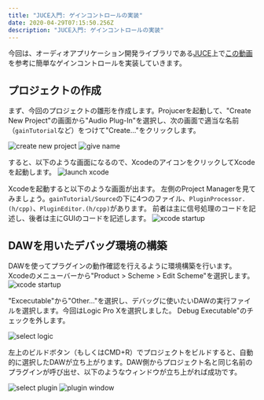 ```yaml
---
title: "JUCE入門: ゲインコントロールの実装"
date: 2020-04-29T07:15:50.256Z
description: "JUCE入門: ゲインコントロールの実装"
---
```


今回は、オーディオアプリケーション開発ライブラリである[JUCE](https://juce.com/)上で[この動画](https://www.youtube.com/watch?v=Bw_OkHNpj1M&t=2321s)を参考に簡単なゲインコントロールを実装していきます。

## プロジェクトの作成

まず、今回のプロジェクトの雛形を作成します。Projucerを起動して、"Create New Project"の画面から"Audio Plug-In"を選択し、次の画面で適当な名前（`gainTutorial`など）をつけて"Create..."をクリックします。

![create new project](/img/juce_gain_control/new_project.png)
![give name](/img/juce_gain_control/give_name.png)

すると、以下のような画面になるので、XcodeのアイコンをクリックしてXcodeを起動します。
![launch xcode](/img/juce_gain_control/launch_xcode.png)

Xcodeを起動すると以下のような画面が出ます。
左側のProject Managerを見てみましょう。`gainTutorial/Source`の下に4つのファイル、`PluginProcessor.(h/cpp)`、`PluginEditor.(h/cpp)`があります。
前者は主に信号処理のコードを記述し、後者は主にGUIのコードを記述します。
![xcode startup](/img/juce_gain_control/xcode_startup.png)

## DAWを用いたデバッグ環境の構築

DAWを使ってプラグインの動作確認を行えるように環境構築を行います。
Xcodeのメニューバーから"Product > Scheme > Edit Scheme"を選択します。
![xcode startup](/img/juce_gain_control/edit_scheme.png)

"Excecutable"から"Other..."を選択し、デバッグに使いたいDAWの実行ファイルを選択します。今回はLogic Pro Xを選択しました。
Debug Executable"のチェックを外します。

![select logic](/img/juce_gain_control/select_logic.png)

左上のビルドボタン（もしくはCMD+R）でプロジェクトをビルドすると、自動的に選択したDAWが立ち上がります。DAW側からプロジェクト名と同じ名前のプラグインが呼び出せ、以下のようなウィンドウが立ち上がれば成功です。

![select plugin](/img/juce_gain_control/select_plugin.png)
![plugin window](/img/juce_gain_control/plugin_window.png)

